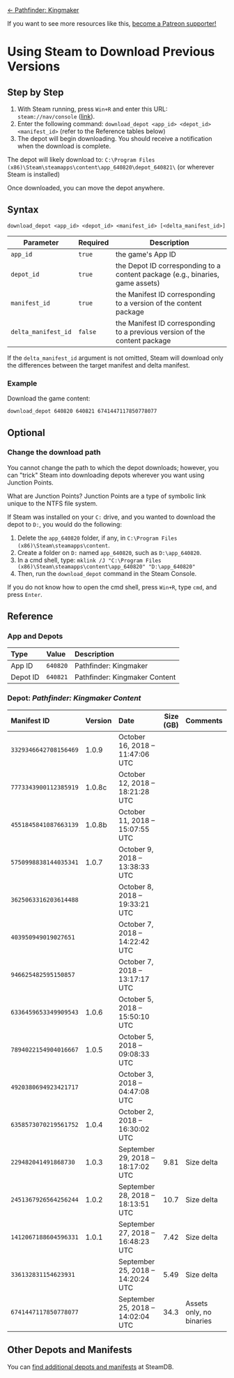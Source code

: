 <!-- TITLE: Using Steam to Download Previous Versions -->

[&larr; Pathfinder: Kingmaker](/kingmaker)

If you want to see more resources like this, [become a Patreon supporter!](https://www.patreon.com/fireundubh) 

# Using Steam to Download Previous Versions
## Step by Step

1. With Steam running, press `Win+R` and enter this URL: `steam://nav/console` ([link](steam://nav/console)).
2. Enter the following command: `download_depot <app_id> <depot_id> <manifest_id>` (refer to the Reference tables below)
3. The depot will begin downloading. You should receive a notification when the download is complete.

The depot will likely download to: `C:\Program Files (x86)\Steam\steamapps\content\app_640820\depot_640821\` (or wherever Steam is installed)

Once downloaded, you can move the depot anywhere.

## Syntax

```
download_depot <app_id> <depot_id> <manifest_id> [<delta_manifest_id>]
```

Parameter | Required | Description
--- | --- | ---
`app_id` | `true` | the game's App ID
`depot_id` | `true` | the Depot ID corresponding to a content package (e.g., binaries, game assets)
`manifest_id` | `true` | the Manifest ID corresponding to a version of the content package
`delta_manifest_id` | `false` | the Manifest ID corresponding to a previous version of the content package

If the `delta_manifest_id` argument is not omitted, Steam will download only the differences between the target manifest and delta manifest.

### Example

Download the game content:

```
download_depot 640820 640821 6741447117850778077
```

## Optional

### Change the download path

You cannot change the path to which the depot downloads; however, you can "trick" Steam into downloading depots wherever you want using Junction Points.

What are Junction Points? Junction Points are a type of symbolic link unique to the NTFS file system.

If Steam was installed on your `C:` drive, and you wanted to download the depot to `D:`, you would do the following:

1. Delete the `app_640820` folder, if any, in `C:\Program Files (x86)\Steam\steamapps\content`.
2. Create a folder on `D:` named `app_640820`, such as `D:\app_640820`.
3. In a cmd shell, type: `mklink /J "C:\Program Files (x86)\Steam\steamapps\content\app_640820" "D:\app_640820"`
4. Then, run the `download_depot` command in the Steam Console.

If you do not know how to open the cmd shell, press `Win+R`, type `cmd`, and press `Enter`.

## Reference

### App and Depots

Type | Value | Description
:--- | :--- | :---
App ID | `640820` | Pathfinder: Kingmaker
Depot ID | `640821` | Pathfinder: Kingmaker Content

### Depot: _Pathfinder: Kingmaker Content_

Manifest ID | Version | Date | Size (GB) | Comments
:--- | :--- | :--- | ---: | :---
`3329346642708156469` | 1.0.9 | October 16, 2018 – 11:47:06 UTC |
`7773343900112385919` | 1.0.8c | October 12, 2018 – 18:21:28 UTC | 
`4551845841087663139` | 1.0.8b | October 11, 2018 – 15:07:55 UTC | 
`5750998838144035341` | 1.0.7 | October 9, 2018 – 13:38:33 UTC | 
`3625063316203614488` |  | October 8, 2018 – 19:33:21 UTC | 
`403950949019027651` |  | October 7, 2018 – 14:22:42 UTC | 
`946625482595150857` |  | October 7, 2018 – 13:17:17 UTC | 
`6336459653349909543` | 1.0.6 | October 5, 2018 – 15:50:10 UTC | 
`7894022154904016667` | 1.0.5 | October 5, 2018 – 09:08:33 UTC | 
`4920380694923421717` |  | October 3, 2018 – 04:47:08 UTC | 
`6358573070219561752` | 1.0.4 | October 2, 2018 – 16:30:02 UTC | 
`229482041491868730` | 1.0.3 | September 29, 2018 – 18:17:02 UTC | 9.81 | Size delta
`2451367926564256244` | 1.0.2 | September 28, 2018 – 18:13:51 UTC | 10.7 | Size delta
`1412067188604596331` | 1.0.1 | September 27, 2018 – 16:48:23 UTC | 7.42 | Size delta
`336132831154623931` |  | September 25, 2018 – 14:20:24 UTC | 5.49 | Size delta
`6741447117850778077` |  | September 25, 2018 – 14:02:04 UTC |  34.3 | Assets only, no binaries

## Other Depots and Manifests

You can [find additional depots and manifests](https://steamdb.info/app/640820/depots/) at SteamDB.